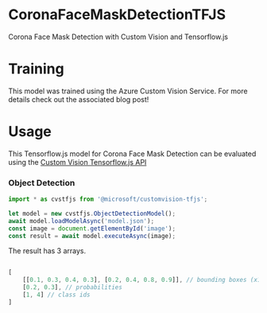 # CoronaFaceMaskDetectionTFJS
Corona Face Mask Detection with Custom Vision and Tensorflow.js

# Training
This model was trained using the Azure Custom Vision Service. For more details check out the associated blog post!

# Usage 
This Tensorflow.js model for Corona Face Mask Detection can be evaluated using the [Custom Vision Tensorflow.js API](https://github.com/microsoft/customvision-tfjs)

### Object Detection
```js
import * as cvstfjs from '@microsoft/customvision-tfjs';

let model = new cvstfjs.ObjectDetectionModel();
await model.loadModelAsync('model.json');
const image = document.getElementById('image');
const result = await model.executeAsync(image);
```

The result has 3 arrays.
```js

[
	[[0.1, 0.3, 0.4, 0.3], [0.2, 0.4, 0.8, 0.9]], // bounding boxes (x1, y1, x2, y2)
	[0.2, 0.3], // probabilities
	[1, 4] // class ids
]
```

